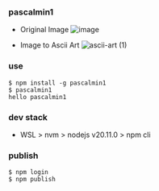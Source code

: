 ### pascalmin1
- Original Image
![image](https://github.com/parc02/pascalmin1/assets/148880521/228b13a6-ecb1-4acf-b1dc-bf24a777236e)

- Image to Ascii Art
![ascii-art (1)](https://github.com/parc02/pascalmin1/assets/148880521/9f7af8a4-5145-4363-8585-1d5ea2bcafb2)


### use
```
$ npm install -g pascalmin1
$ pascalmin1
hello pascalmin1
```

### dev stack
- WSL > nvm > nodejs v20.11.0 > npm cli


### publish
```
$ npm login
$ npm publish
```
